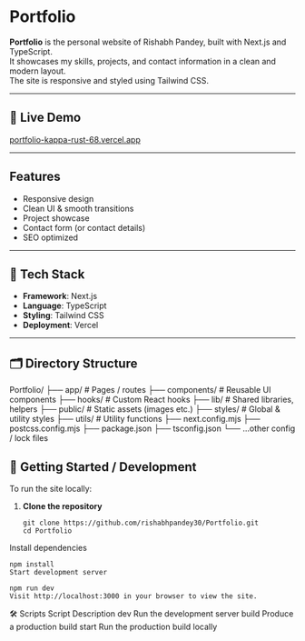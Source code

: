 # Portfolio

**Portfolio** is the personal website of Rishabh Pandey, built with Next.js and TypeScript.  
It showcases my skills, projects, and contact information in a clean and modern layout.  
The site is responsive and styled using Tailwind CSS.

---

## 🔗 Live Demo

[portfolio-kappa-rust-68.vercel.app](https://rishabhpandey-portfolio-web.vercel.app/)

---
## Features

- Responsive design   
- Clean UI & smooth transitions  
- Project showcase  
- Contact form (or contact details)  
- SEO optimized

---
## 📂 Tech Stack

- **Framework**: Next.js  
- **Language**: TypeScript  
- **Styling**: Tailwind CSS  
- **Deployment**: Vercel  

---

## 🗂 Directory Structure

Portfolio/
├── app/ # Pages / routes
├── components/ # Reusable UI components
├── hooks/ # Custom React hooks
├── lib/ # Shared libraries, helpers
├── public/ # Static assets (images etc.)
├── styles/ # Global & utility styles
├── utils/ # Utility functions
├── next.config.mjs
├── postcss.config.mjs
├── package.json
├── tsconfig.json
└── ...other config / lock files


## 🚀 Getting Started / Development

To run the site locally:

1. **Clone the repository**

   ```
   git clone https://github.com/rishabhpandey30/Portfolio.git
   cd Portfolio
Install dependencies
```
npm install
Start development server

npm run dev
Visit http://localhost:3000 in your browser to view the site.
```
🛠 Scripts
Script	Description
dev	Run the development server
build	Produce a production build
start	Run the production build locally
